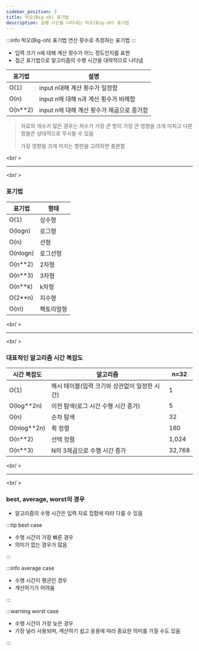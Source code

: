 ```yaml
---
sidebar_position: 3
title: 빅오(Big-oh) 표기법
description: 실행 시간을 나타내는 빅오(Big-oh) 표기법
---
```


:::info 빅오(Big-oh) 표기법
연산 횟수로 측정하는 표기법
:::

- 입력 크기 n에 대해 계산 횟수가 어느 정도인지를 표현
- 점근 표기법으로 알고리즘의 수행 시간을 대략적으로 나타냄

| 표기법    | 설명                                       |
| --------- | ------------------------------------------ |
| O(1)      | input n대해 계산 횟수가 일정함             |
| O(n)      | input n에 대해 n과 계산 횟수가 비례함      |
| O(n\*\*2) | input n에 대해 계산 횟수가 제곱으로 증가함 |

> 자료의 개수가 많은 경우는 차수가 가장 큰 항이 가장 큰 영향을 크게 미치고
> 다른 항들은 상대적으로 무시될 수 있음
>
> 가장 영향을 크게 미치는 항만을 고려하면 충분함

<br/ >

---

<br/ >

### 표기법

| 표기법    | 형태       |
| --------- | ---------- |
| O(1)      | 상수형     |
| O(logn)   | 로그형     |
| O(n)      | 선형       |
| O(nlogn)  | 로그선형   |
| O(n\*\*2) | 2차형      |
| O(n\*\*3) | 3차형      |
| O(n\*\*k) | k차형      |
| O(2\*\*n) | 지수형     |
| O(n!)     | 팩토리얼형 |

<br/ >

---

<br/ >

### 대표적인 알고리즘 시간 복잡도

| 시간 복잡도   | 알고리즘                                      | n=32   |
| ------------- | --------------------------------------------- | ------ |
| O(1)          | 해시 테이블(입력 크기와 상관없이 일정한 시간) | 1      |
| O(log\*\*2n)  | 이전 탐색(로그 시간 수행 시간 증가)           | 5      |
| O(n)          | 순차 탐색                                     | 32     |
| O(nlog\*\*2n) | 퀵 정렬                                       | 160    |
| O(n\*\*2)     | 선택 정렬                                     | 1,024  |
| O(n\*\*3)     | N의 3제곱으로 수행 시간 증가                  | 32,768 |

<br/ >

---

<br/ >

### best, average, worst의 경우

- 알고리즘의 수행 시간은 입력 자료 집합에 따라 다를 수 있음

:::tip best case

- 수행 시간이 가장 빠른 경우
- 의미가 없는 경우가 많음

:::

:::info average case

- 수행 시간이 평균인 경우
- 계산하기가 어려움

:::

:::warning worst case

- 수행 시간이 가장 늦은 경우
- 가장 널리 사용되며, 계산하기 쉽고 응용에 따라 중요한 의미를 가질 수도 있음

:::
